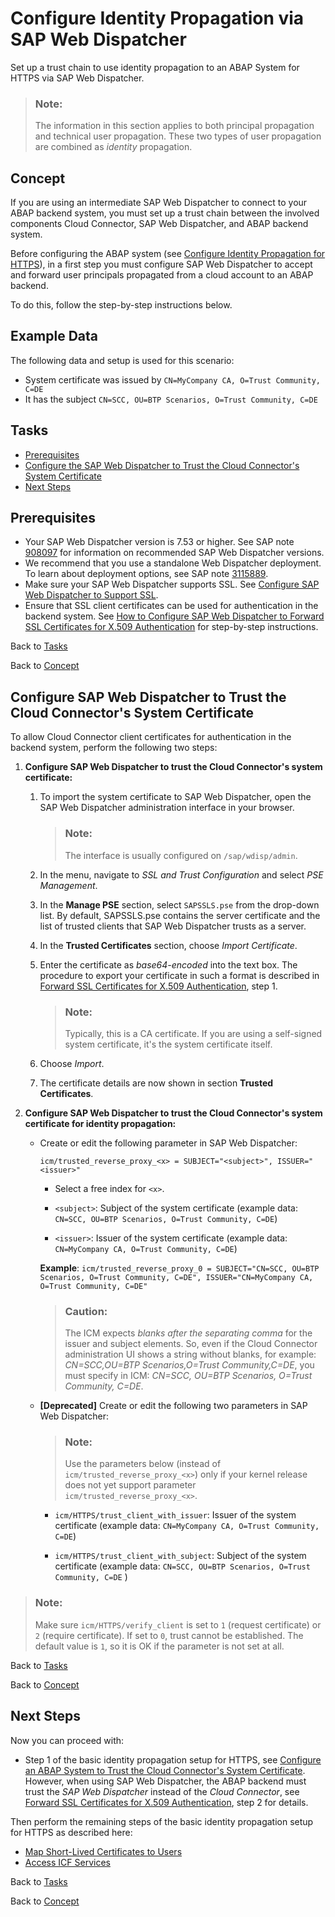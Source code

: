 <!-- loio9025d5f808d14fef9bad1de88d93f3a3 -->

# Configure Identity Propagation via SAP Web Dispatcher

Set up a trust chain to use identity propagation to an ABAP System for HTTPS via SAP Web Dispatcher.

> ### Note:  
> The information in this section applies to both principal propagation and technical user propagation. These two types of user propagation are combined as *identity* propagation.



<a name="loio9025d5f808d14fef9bad1de88d93f3a3__concept"/>

## Concept

If you are using an intermediate SAP Web Dispatcher to connect to your ABAP backend system, you must set up a trust chain between the involved components Cloud Connector, SAP Web Dispatcher, and ABAP backend system.

Before configuring the ABAP system \(see [Configure Identity Propagation for HTTPS](configure-identity-propagation-for-https-a8bb87a.md)\), in a first step you must configure SAP Web Dispatcher to accept and forward user principals propagated from a cloud account to an ABAP backend.

To do this, follow the step-by-step instructions below.



<a name="loio9025d5f808d14fef9bad1de88d93f3a3__data"/>

## Example Data

The following data and setup is used for this scenario:

-   System certificate was issued by `CN=MyCompany CA, O=Trust Community, C=DE`
-   It has the subject `CN=SCC, OU=BTP Scenarios, O=Trust Community, C=DE`



<a name="loio9025d5f808d14fef9bad1de88d93f3a3__tasks"/>

## Tasks

-   [Prerequisites](configure-identity-propagation-via-sap-web-dispatcher-9025d5f.md#loio9025d5f808d14fef9bad1de88d93f3a3__prereq)
-   [Configure the SAP Web Dispatcher to Trust the Cloud Connector's System Certificate](configure-identity-propagation-via-sap-web-dispatcher-9025d5f.md#loio9025d5f808d14fef9bad1de88d93f3a3__web)
-   [Next Steps](configure-identity-propagation-via-sap-web-dispatcher-9025d5f.md#loio9025d5f808d14fef9bad1de88d93f3a3__next)



<a name="loio9025d5f808d14fef9bad1de88d93f3a3__prereq"/>

## Prerequisites

-   Your SAP Web Dispatcher version is 7.53 or higher. See SAP note [908097](https://me.sap.com/notes/908097) for information on recommended SAP Web Dispatcher versions.
-   We recommend that you use a standalone Web Dispatcher deployment. To learn about deployment options, see SAP note [3115889](https://me.sap.com/notes/3115889).
-   Make sure your SAP Web Dispatcher supports SSL. See [Configure SAP Web Dispatcher to Support SSL](https://help.sap.com/viewer/683d6a1797a34730a6e005d1e8de6f22/latest/en-US/493db10a19341067e10000000a42189c.html).
-   Ensure that SSL client certificates can be used for authentication in the backend system. See [How to Configure SAP Web Dispatcher to Forward SSL Certificates for X.509 Authentication](https://wiki.scn.sap.com/wiki/display/SI/How+to+Configure+SAP+Web+Dispatcher+to+Forward+SSL+Certificates+for+X.509+Authentication) for step-by-step instructions.

Back to [Tasks](configure-identity-propagation-via-sap-web-dispatcher-9025d5f.md#loio9025d5f808d14fef9bad1de88d93f3a3__tasks)

Back to [Concept](configure-identity-propagation-via-sap-web-dispatcher-9025d5f.md#loio9025d5f808d14fef9bad1de88d93f3a3__concept)



<a name="loio9025d5f808d14fef9bad1de88d93f3a3__web"/>

## Configure SAP Web Dispatcher to Trust the Cloud Connector's System Certificate

To allow Cloud Connector client certificates for authentication in the backend system, perform the following two steps:

1.  **Configure SAP Web Dispatcher to trust the Cloud Connector's system certificate:**
    1.  To import the system certificate to SAP Web Dispatcher, open the SAP Web Dispatcher administration interface in your browser.

        > ### Note:  
        > The interface is usually configured on `/sap/wdisp/admin`.

    2.  In the menu, navigate to *SSL and Trust Configuration* and select *PSE Management*.
    3.  In the **Manage PSE** section, select `SAPSSLS.pse` from the drop-down list. By default, SAPSSLS.pse contains the server certificate and the list of trusted clients that SAP Web Dispatcher trusts as a server.
    4.  In the **Trusted Certificates** section, choose *Import Certificate*.
    5.  Enter the certificate as *base64-encoded* into the text box. The procedure to export your certificate in such a format is described in [Forward SSL Certificates for X.509 Authentication](https://help.sap.com/viewer/683d6a1797a34730a6e005d1e8de6f22/latest/en-US/2a6cec67c50842aab1444f7dfd0257e1.html), step 1.

        > ### Note:  
        > Typically, this is a CA certificate. If you are using a self-signed system certificate, it's the system certificate itself.

    6.  Choose *Import*.
    7.  The certificate details are now shown in section **Trusted Certificates**.

2.  **Configure SAP Web Dispatcher to trust the Cloud Connector's system certificate for identity propagation:**
    -   Create or edit the following parameter in SAP Web Dispatcher:

        `icm/trusted_reverse_proxy_<x> = SUBJECT="<subject>", ISSUER="<issuer>"`

        -   Select a free index for `<x>`.

        -   `<subject>`: Subject of the system certificate \(example data: `CN=SCC, OU=BTP Scenarios, O=Trust Community, C=DE`\)

        -   `<issuer>`: Issuer of the system certificate \(example data: `CN=MyCompany CA, O=Trust Community, C=DE`\)


        **Example**: `icm/trusted_reverse_proxy_0 = SUBJECT="CN=SCC, OU=BTP Scenarios, O=Trust Community, C=DE", ISSUER="CN=MyCompany CA, O=Trust Community, C=DE"`

        > ### Caution:  
        > The ICM expects *blanks after the separating comma* for the issuer and subject elements. So, even if the Cloud Connector administration UI shows a string without blanks, for example: *CN=SCC,OU=BTP Scenarios,O=Trust Community,C=DE*, you must specify in ICM: *CN=SCC, OU=BTP Scenarios, O=Trust Community, C=DE*.

    -   **\[Deprecated\]** Create or edit the following two parameters in SAP Web Dispatcher:

        > ### Note:  
        > Use the parameters below \(instead of `icm/trusted_reverse_proxy_<x>`\) only if your kernel release does not yet support parameter `icm/trusted_reverse_proxy_<x>`.

        -   `icm/HTTPS/trust_client_with_issuer`: Issuer of the system certificate \(example data: `CN=MyCompany CA, O=Trust Community, C=DE`\)

        -   `icm/HTTPS/trust_client_with_subject`: Subject of the system certificate \(example data: `CN=SCC, OU=BTP Scenarios, O=Trust Community, C=DE` \)



> ### Note:  
> Make sure `icm/HTTPS/verify_client` is set to `1` \(request certificate\) or `2` \(require certificate\). If set to `0`, trust cannot be established. The default value is `1`, so it is OK if the parameter is not set at all.

Back to [Tasks](configure-identity-propagation-via-sap-web-dispatcher-9025d5f.md#loio9025d5f808d14fef9bad1de88d93f3a3__tasks)

Back to [Concept](configure-identity-propagation-via-sap-web-dispatcher-9025d5f.md#loio9025d5f808d14fef9bad1de88d93f3a3__concept)



<a name="loio9025d5f808d14fef9bad1de88d93f3a3__next"/>

## Next Steps

Now you can proceed with:

-   Step 1 of the basic identity propagation setup for HTTPS, see [Configure an ABAP System to Trust the Cloud Connector's System Certificate](configure-identity-propagation-for-https-a8bb87a.md#loioa8bb87a72d094e0d981d2b1f67df7bc3__abap). However, when using SAP Web Dispatcher, the ABAP backend must trust the *SAP Web Dispatcher* instead of the *Cloud Connector*, see [Forward SSL Certificates for X.509 Authentication](https://help.sap.com/viewer/683d6a1797a34730a6e005d1e8de6f22/latest/en-US/2a6cec67c50842aab1444f7dfd0257e1.html), step 2 for details.

Then perform the remaining steps of the basic identity propagation setup for HTTPS as described here:

-   [Map Short-Lived Certificates to Users](configure-identity-propagation-for-https-a8bb87a.md#loioa8bb87a72d094e0d981d2b1f67df7bc3__map) 
-   [Access ICF Services](configure-identity-propagation-for-https-a8bb87a.md#loioa8bb87a72d094e0d981d2b1f67df7bc3__logon)

Back to [Tasks](configure-identity-propagation-via-sap-web-dispatcher-9025d5f.md#loio9025d5f808d14fef9bad1de88d93f3a3__tasks)

Back to [Concept](configure-identity-propagation-via-sap-web-dispatcher-9025d5f.md#loio9025d5f808d14fef9bad1de88d93f3a3__concept)

